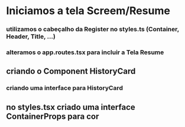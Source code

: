 # Iniciamos a tela Screem/Resume
### utilizamos o cabeçalho da Register no styles.ts (Container, Header, Title, ...)
### alteramos o app.routes.tsx para incluir a Tela Resume
## criando o Component HistoryCard
### criando uma interface para HistoryCard
## no styles.tsx criado uma interface ContainerProps para cor
